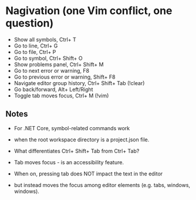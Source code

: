 # Nagivation (one Vim conflict, one question)

* Show all symbols, Ctrl+ T
* Go to line, Ctrl+ G
* Go to file, Ctrl+ P
* Go to symbol, Ctrl+ Shift+ O
* Show problems panel, Ctrl+ Shift+ M
* Go to next error or warning, F8
* Go to previous error or warning, Shift+ F8
* Navigate editor group history, Ctrl+ Shift+ Tab (!clear)
* Go back/forward, Alt+ Left/Right
* Toggle tab moves focus, Ctrl+ M (!vim)

## Notes

* For .NET Core, symbol-related commands work 
* when the root workspace directory is a project.json file.

* What differentiates Ctrl+ Shift+ Tab from Ctrl+ Tab?

* Tab moves focus - is an accessibility feature.
* When on, pressing tab does NOT impact the text in the editor
* but instead moves the focus among editor elements (e.g. tabs, windows, windows). 